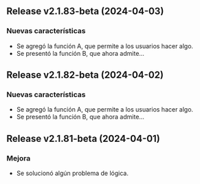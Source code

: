 ## Release v2.1.83-beta (2024-04-03)

### Nuevas características

- Se agregó la función A, que permite a los usuarios hacer algo.
- Se presentó la función B, que ahora admite...

## Release v2.1.82-beta (2024-04-02)

### Nuevas características

- Se agregó la función A, que permite a los usuarios hacer algo.
- Se presentó la función B, que ahora admite...

## Release v2.1.81-beta (2024-04-01)

### Mejora

- Se solucionó algún problema de lógica.
